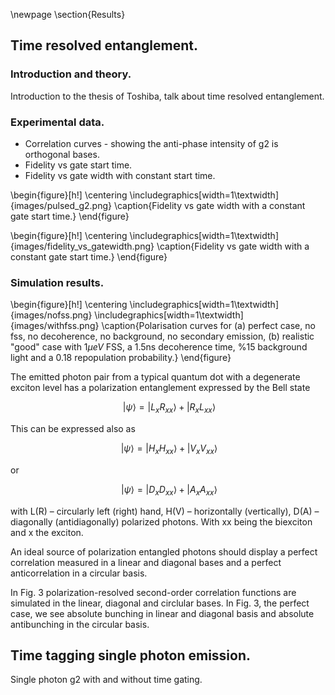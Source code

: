 


\newpage
\section{Results}

## Time resolved entanglement.

### Introduction and theory.

Introduction to the thesis of Toshiba, talk about time resolved entanglement.

### Experimental data.

- Correlation curves - showing the anti-phase intensity of g2 is orthogonal bases.
- Fidelity vs gate start time.
- Fidelity vs gate width with constant start time.

\begin{figure}[h!]
    \centering
    \includegraphics[width=1\textwidth]{images/pulsed_g2.png}
    \caption{Fidelity vs gate width with a constant gate start time.}
\end{figure}


\begin{figure}[h!]
    \centering
    \includegraphics[width=1\textwidth]{images/fidelity_vs_gatewidth.png}
    \caption{Fidelity vs gate width with a constant gate start time.}
\end{figure}



### Simulation results.

\begin{figure}[h!]
    \centering
    \includegraphics[width=1\textwidth]{images/nofss.png}
    \includegraphics[width=1\textwidth]{images/withfss.png}
    \caption{Polarisation curves for (a) perfect case, no fss, no decoherence, no background, no secondary emission, (b) realistic "good" case with $1 \mu eV$ FSS, a 1.5ns decoherence time, \%15 background light and a 0.18 repopulation probability.}
\end{figure}

The emitted photon pair from a typical quantum dot with a degenerate exciton level has a polarization entanglement expressed by the Bell state

$$\ \left|\psi\right\rangle = \left|L_xR_{xx}\right\rangle + \left|R_xL_{xx}\right\rangle$$

This can be expressed also as

$$\ \left|\psi\right\rangle = \left|H_xH_{xx}\right\rangle + \left|V_xV_{xx}\right\rangle$$

or

$$\ \left|\psi\right\rangle = \left|D_xD_{xx}\right\rangle + \left|A_xA_{xx}\right\rangle$$

with L(R) – circularly left (right) hand, H(V) – horizontally (vertically), D(A) – diagonally (antidiagonally) polarized photons.
With xx being the biexciton and x the exciton.

An ideal source of polarization entangled photons should display a perfect correlation measured in a linear and diagonal bases and a perfect anticorrelation in a circular basis.

In Fig. 3 polarization-resolved second-order correlation functions are simulated in the linear, diagonal and circlular bases.
In Fig. 3, the perfect case, we see absolute bunching in linear and diagonal basis and absolute antibunching in the circular basis.

## Time tagging single photon emission.

Single photon g2 with and without time gating.

